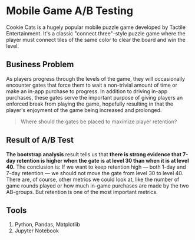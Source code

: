 # Mobile Game A/B Testing

Cookie Cats is a hugely popular mobile puzzle game developed by Tactile Entertainment. It's a classic "connect three"-style puzzle game where the player must connect tiles of the same color to clear the board and win the level. 

## Business Problem

As players progress through the levels of the game, they will occasionally encounter gates that force them to wait a non-trivial amount of time or make an in-app purchase to progress. In addition to driving in-app purchases, these gates serve the important purpose of giving players an enforced break from playing the game, hopefully resulting in that the player's enjoyment of the game being increased and prolonged.

> Where should the gates be placed to maximize player retention? 

## Result of A/B Test
**The bootstrap analysis** result tells us that **there is strong evidence that 7-day retention is higher when the gate is at level 30 than when it is at level 40.** The conclusion is: If we want to keep retention high — both 1-day and 7-day retention — we should not move the gate from level 30 to level 40. There are, of course, other metrics we could look at, like the number of game rounds played or how much in-game purchases are made by the two AB-groups. But retention is one of the most important metrics. 

## Tools
1. Python, Pandas, Matplotlib
2. Jupyter Notebook



